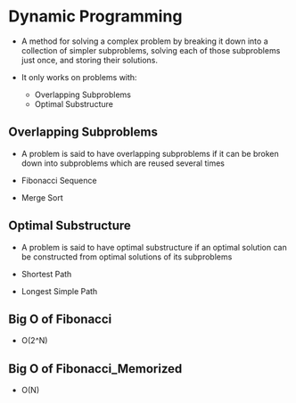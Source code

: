 # Dynamic Programming
* A method for solving a complex problem by breaking it down into a collection of simpler subproblems, solving each of those subproblems just once, and storing their solutions.

* It only works on problems with:
    * Overlapping Subproblems
    * Optimal Substructure

## Overlapping Subproblems
* A problem is said to have overlapping subproblems if it can be broken down into subproblems which are reused several times

* Fibonacci Sequence

* Merge Sort

## Optimal Substructure
* A problem is said to have optimal substructure if an optimal solution can be constructed from optimal solutions of its subproblems

* Shortest Path

* Longest Simple Path

## Big O of Fibonacci
* O(2^N)

## Big O of Fibonacci_Memorized
* O(N)





